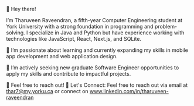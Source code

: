👋 Hey there!

I’m Tharuveen Raveendran, a fifth-year Computer Engineering student at York University with a strong foundation in programming and problem-solving. I specialize in Java and Python but have experience working with technologies like JavaScript, React, Next.js, and SQLite.

🌱 I’m passionate about learning and currently expanding my skills in mobile app development and web application design.

🚀 I’m actively seeking new graduate Software Engineer opportunities to apply my skills and contribute to impactful projects.

📩 Feel free to reach out!
📩 Let's Connect: Feel free to reach out via email at thar7@my.yorku.ca or connect on www.linkedin.com/in/tharuveen-raveendran
